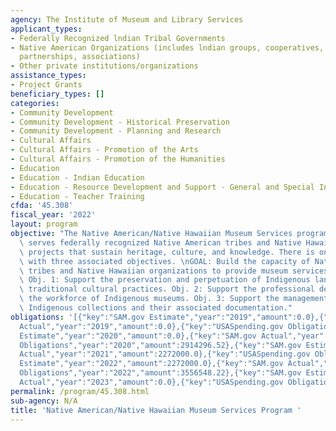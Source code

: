 ```yaml
---
agency: The Institute of Museum and Library Services
applicant_types:
- Federally Recognized lndian Tribal Governments
- Native American Organizations (includes lndian groups, cooperatives, corporations,
  partnerships, associations)
- Other private institutions/organizations
assistance_types:
- Project Grants
beneficiary_types: []
categories:
- Community Development
- Community Development - Historical Preservation
- Community Development - Planning and Research
- Cultural Affairs
- Cultural Affairs - Promotion of the Arts
- Cultural Affairs - Promotion of the Humanities
- Education
- Education - Indian Education
- Education - Resource Development and Support - General and Special Interest Organizations
- Education - Teacher Training
cfda: '45.308'
fiscal_year: '2022'
layout: program
objective: "The Native American/Native Hawaiian Museum Services program (NANH-Museums)\
  \ serves federally recognized Native American tribes and Native Hawaiians by supporting\
  \ projects that sustain heritage, culture, and knowledge. There is one program goal\
  \ with three associated objectives. \nGOAL: Build the capacity of Native American\
  \ tribes and Native Hawaiian organizations to provide museum services to their communities.\
  \ Obj. 1: Support the preservation and perpetuation of Indigenous languages and\
  \ traditional cultural practices. Obj. 2: Support the professional development of\
  \ the workforce of Indigenous museums. Obj. 3: Support the management and care of\
  \ Indigenous collections and their associated documentation."
obligations: '[{"key":"SAM.gov Estimate","year":"2019","amount":0.0},{"key":"SAM.gov
  Actual","year":"2019","amount":0.0},{"key":"USASpending.gov Obligations","year":"2019","amount":1409080.92},{"key":"SAM.gov
  Estimate","year":"2020","amount":0.0},{"key":"SAM.gov Actual","year":"2020","amount":2672000.0},{"key":"USASpending.gov
  Obligations","year":"2020","amount":2914296.52},{"key":"SAM.gov Estimate","year":"2021","amount":2272000.0},{"key":"SAM.gov
  Actual","year":"2021","amount":2272000.0},{"key":"USASpending.gov Obligations","year":"2021","amount":2152667.81},{"key":"SAM.gov
  Estimate","year":"2022","amount":2272000.0},{"key":"SAM.gov Actual","year":"2022","amount":2272000.0},{"key":"USASpending.gov
  Obligations","year":"2022","amount":3556548.22},{"key":"SAM.gov Estimate","year":"2023","amount":3772000.0},{"key":"SAM.gov
  Actual","year":"2023","amount":0.0},{"key":"USASpending.gov Obligations","year":"2023","amount":3611612.55}]'
permalink: /program/45.308.html
sub-agency: N/A
title: 'Native American/Native Hawaiian Museum Services Program '
---
```

